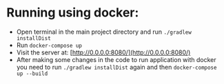# Running using docker:

* Open terminal in the main project directory and run ```./gradlew installDist```
* Run ```docker-compose up```
* Visit the server at: [http://0.0.0.0:8080/](http://0.0.0.0:8080/)
* After making some changes in the code to run application with docker you 
need to run ```./gradlew installDist``` again and then ```docker-compose up --build```
